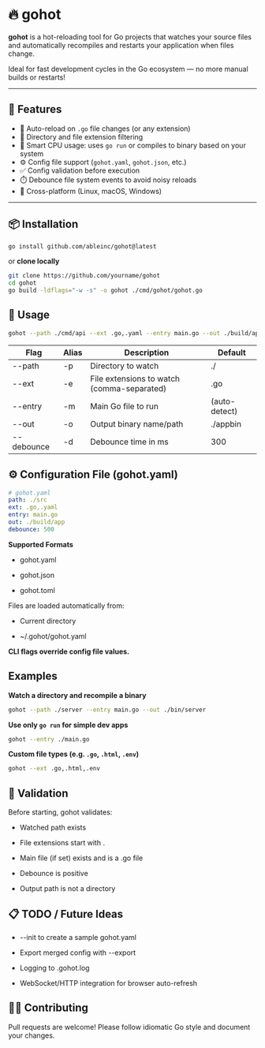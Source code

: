 # 🔥 gohot

**gohot** is a hot-reloading tool for Go projects that watches your source files and automatically recompiles and restarts your application when files change.

Ideal for fast development cycles in the Go ecosystem — no more manual builds or restarts!

---

## 🚀 Features

- 🔁 Auto-reload on `.go` file changes (or any extension)
- 📂 Directory and file extension filtering
- 🧠 Smart CPU usage: uses `go run` or compiles to binary based on your system
- ⚙️ Config file support (`gohot.yaml`, `gohot.json`, etc.)
- ✅ Config validation before execution
- ⏱️ Debounce file system events to avoid noisy reloads
- 🎯 Cross-platform (Linux, macOS, Windows)

---

## 📦 Installation

```bash
go install github.com/ableinc/gohot@latest
```

or **clone locally**
```bash
git clone https://github.com/yourname/gohot
cd gohot
go build -ldflags="-w -s" -o gohot ./cmd/gohot/gohot.go
```

## 🧠 Usage

```bash
gohot --path ./cmd/api --ext .go,.yaml --entry main.go --out ./build/app
```


| Flag          | Alias | Description                  | Default |
| ------------- | ----- | -----------------------------| ------- |
| --path        | -p    | Directory to watch           | ./      |
| --ext         | -e    | File extensions to watch (comma-separated) | .go |
| --entry       | -m    | Main Go file to run          | (auto-detect) |
| --out         | -o    | Output binary name/path      | ./appbin |
| --debounce    | -d    | Debounce time in ms          | 300 |


## ⚙️ Configuration File (gohot.yaml)

```yaml
# gohot.yaml
path: ./src
ext: .go,.yaml
entry: main.go
out: ./build/app
debounce: 500
```

**Supported Formats**

- gohot.yaml

- gohot.json

- gohot.toml

Files are loaded automatically from:

- Current directory

- ~/.gohot/gohot.yaml

**CLI flags override config file values.**

## Examples

**Watch a directory and recompile a binary**
```bash
gohot --path ./server --entry main.go --out ./bin/server
```

**Use only ```go run``` for simple dev apps**
```bash
gohot --entry ./main.go
```

**Custom file types (e.g. ```.go```, ```.html```, ```.env```)**
```bash
gohot --ext .go,.html,.env
```

## 🚨 Validation

Before starting, gohot validates:

- Watched path exists

- File extensions start with .

- Main file (if set) exists and is a .go file

- Debounce is positive

- Output path is not a directory

## 📋 TODO / Future Ideas

- --init to create a sample gohot.yaml

- Export merged config with --export

- Logging to .gohot.log

- WebSocket/HTTP integration for browser auto-refresh

## 🧑‍💻 Contributing

Pull requests are welcome! Please follow idiomatic Go style and document your changes.